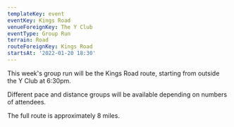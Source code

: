 ```yaml
---
templateKey: event
eventKey: Kings Road
venueForeignKey: The Y Club
eventType: Group Run
terrain: Road
routeForeignKey: Kings Road
startsAt: '2022-01-20 18:30'
---
```

This week's group run will be the Kings Road route,
starting from outside the Y Club at 6:30pm.

Different pace and distance groups will be available depending on
numbers of attendees.

The full route is approximately 8 miles.

